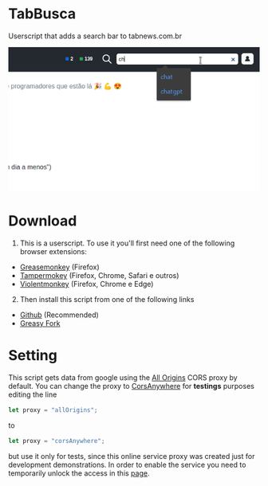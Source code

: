# TabBusca

Userscript that adds a search bar to tabnews.com.br

![demo](./demo.gif)

# Download

1. This is a userscript. To use it you'll first need one of the following browser extensions:

-   [Greasemonkey](https://addons.mozilla.org/pt-BR/firefox/addon/greasemonkey/) (Firefox)
-   [Tampermokey](https://www.tampermonkey.net/) (Firefox, Chrome, Safari e outros)
-   [Violentmonkey](https://violentmonkey.github.io/) (Firefox, Chrome e Edge)

2. Then install this script from one of the following links

-   [Github](https://raw.githubusercontent.com/ludwiklejzer/TabBusca/main/tabbusca.user.js) (Recommended)
-   [Greasy Fork](https://greasyfork.org/pt-BR/scripts/461020-tabbusca)

# Setting

This script gets data from google using the [All Origins](https://allorigins.win/) CORS proxy by default. You can change the proxy to [CorsAnywhere](https://github.com/Rob--W/cors-anywhere) for **testings** purposes editing the line

```javascript
let proxy = "allOrigins";
```

to

```javascript
let proxy = "corsAnywhere";
```

but use it only for tests, since this online service proxy was created just for development demonstrations. In order to enable the service you need to temporarily unlock the access in this [page](https://cors-anywhere.herokuapp.com/corsdemo).
